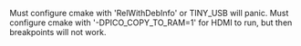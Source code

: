 Must configure cmake with 'RelWithDebInfo' or TINY_USB will panic.
Must configure cmake with '-DPICO_COPY_TO_RAM=1' for HDMI to run, but then breakpoints will not work.
